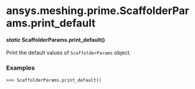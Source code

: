 # ansys.meshing.prime.ScaffolderParams.print_default



#### *static* ScaffolderParams.print_default()

Print the default values of `ScaffolderParams` object.

### Examples

```pycon
>>> ScaffolderParams.print_default()
```

<!-- !! processed by numpydoc !! -->
